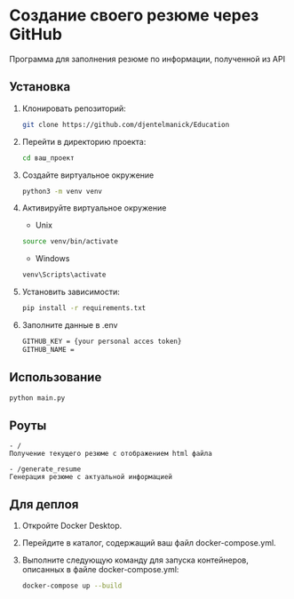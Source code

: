 # Создание своего резюме через GitHub

Программа для заполнения резюме по информации, полученной из API

## Установка

1. Клонировать репозиторий:

    ```bash
    git clone https://github.com/djentelmanick/Education
    ```
   
2. Перейти в директорию проекта:

    ```bash
    cd ваш_проект
    ```

3. Cоздайте виртуальное окружение

    ```bash
    python3 -m venv venv
    ```

4. Активируйте виртуальное окружение

    - Unix

    ```bash
    source venv/bin/activate
    ```

    - Windows

    ```bash
    venv\Scripts\activate
    ```

5. Установить зависимости:

    ```bash
    pip install -r requirements.txt
    ```

6. Заполните данные в .env

    ```bash
    GITHUB_KEY = {your personal acces token}
    GITHUB_NAME = 
    ```

## Использование

```bash
python main.py
```

## Роуты

    - /
    Получение текущего резюме с отображением html файла

    - /generate_resume
    Генерация резюме с актуальной информацией

## Для деплоя

1. Откройте Docker Desktop.

2. Перейдите в каталог, содержащий ваш файл docker-compose.yml.

3. Выполните следующую команду для запуска контейнеров, описанных в файле docker-compose.yml:

    ```bash
    docker-compose up --build
    ```
